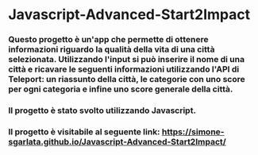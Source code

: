 # Javascript-Advanced-Start2Impact

### Questo progetto è un'app che permette di ottenere informazioni riguardo la qualità della vita di una città selezionata. Utilizzando l'input si può inserire il nome di una città e ricavare le seguenti informazioni utilizzando l'API di Teleport: un riassunto della città, le categorie con uno score per ogni categoria e infine uno score generale della città.

### Il progetto è stato svolto utilizzando Javascript.

### Il progetto è visitabile al seguente link: https://simone-sgarlata.github.io/Javascript-Advanced-Start2Impact/
